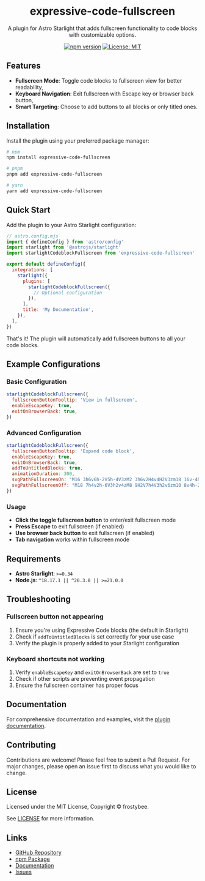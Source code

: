 <div align="center">
  <h1>expressive-code-fullscreen</h1>
  <p>A plugin for Astro Starlight that adds fullscreen functionality to code blocks with customizable options.</p>
  
  [![npm version](https://badge.fury.io/js/expressive-code-fullscreen.svg)](https://badge.fury.io/js/expressive-code-fullscreen)
  [![License: MIT](https://img.shields.io/badge/License-MIT-yellow.svg)](https://opensource.org/licenses/MIT)
</div>

## Features

- **Fullscreen Mode**: Toggle code blocks to fullscreen view for better readability,
- **Keyboard Navigation**: Exit fullscreen with Escape key or browser back button,
- **Smart Targeting**: Choose to add buttons to all blocks or only titled ones.

## Installation

Install the plugin using your preferred package manager:

```bash
# npm
npm install expressive-code-fullscreen

# pnpm
pnpm add expressive-code-fullscreen

# yarn
yarn add expressive-code-fullscreen
```

## Quick Start

Add the plugin to your Astro Starlight configuration:

```javascript
// astro.config.mjs
import { defineConfig } from 'astro/config'
import starlight from '@astrojs/starlight'
import starlightCodeblockFullscreen from 'expressive-code-fullscreen'

export default defineConfig({
  integrations: [
    starlight({
      plugins: [
        starlightCodeblockFullscreen({
          // Optional configuration
        }),
      ],
      title: 'My Documentation',
    }),
  ],
})
```

That's it! The plugin will automatically add fullscreen buttons to all your code blocks.

## Example Configurations

### Basic Configuration

```javascript
starlightCodeblockFullscreen({
  fullscreenButtonTooltip: 'View in fullscreen',
  enableEscapeKey: true,
  exitOnBrowserBack: true,
})
```

### Advanced Configuration

```javascript
starlightCodeblockFullscreen({
  fullscreenButtonTooltip: 'Expand code block',
  enableEscapeKey: true,
  exitOnBrowserBack: true,
  addToUntitledBlocks: true,
  animationDuration: 300,
  svgPathFullscreenOn: "M16 3h6v6h-2V5h-4V3zM2 3h6v2H4v4H2V3zm18 16v-4h2v6h-6v-2h4zM4 19h4v2H2v-6h2v4z",
  svgPathFullscreenOff: "M18 7h4v2h-6V3h2v4zM8 9H2V7h4V3h2v6zm10 8v4h-2v-6h6v2h-4zM8 15v6H6v-4H2v-2h6z",
})
```

### Usage

- **Click the toggle fullscreen button** to enter/exit fullscreen mode
- **Press Escape** to exit fullscreen (if enabled)
- **Use browser back button** to exit fullscreen (if enabled)
- **Tab navigation** works within fullscreen mode

## Requirements

- **Astro Starlight**: `>=0.34`
- **Node.js**: `^18.17.1 || ^20.3.0 || >=21.0.0`

## Troubleshooting

### Fullscreen button not appearing

1. Ensure you're using Expressive Code blocks (the default in Starlight)
2. Check if `addToUntitledBlocks` is set correctly for your use case
3. Verify the plugin is properly added to your Starlight configuration

### Keyboard shortcuts not working

1. Verify `enableEscapeKey` and `exitOnBrowserBack` are set to `true`
2. Check if other scripts are preventing event propagation
3. Ensure the fullscreen container has proper focus

## Documentation

For comprehensive documentation and examples, visit the [plugin documentation](https://frostybee.github.io/expressive-code-fullscreen/).

## Contributing

Contributions are welcome! Please feel free to submit a Pull Request. For major changes, please open an issue first to discuss what you would like to change.

## License

Licensed under the MIT License, Copyright © frostybee.

See [LICENSE](/LICENSE) for more information.

## Links

- [GitHub Repository](https://github.com/frostybee/expressive-code-fullscreen)
- [npm Package](https://www.npmjs.com/package/expressive-code-fullscreen)
- [Documentation](https://frostybee.github.io/expressive-code-fullscreen/)
- [Issues](https://github.com/frostybee/expressive-code-fullscreen/issues)
